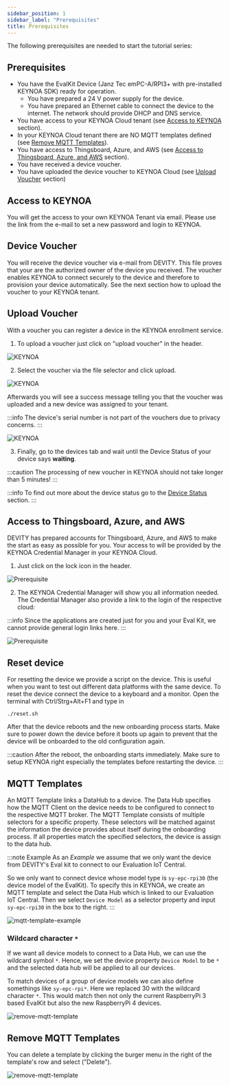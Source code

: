 ```yaml
---
sidebar_position: 1
sidebar_label: "Prerequisites"
title: Prerequisites
---
```

The following prerequisites are needed to start the tutorial series:

## Prerequisites

- You have the EvalKit Device (Janz Tec emPC-A/RPI3+ with pre-installed KEYNOA SDK) ready for operation.
    - You have prepared a 24 V power supply for the device.
    - You have prepared an Ethernet cable to connect the device to the internet. The network should provide DHCP and DNS service.
- You have access to your KEYNOA Cloud tenant (see [Access to KEYNOA](#access-to-keynoa) section).
- In your KEYNOA Cloud tenant there are NO MQTT templates defined (see [Remove MQTT Templates](#remove-mqtt-templates)).
- You have access to Thingsboard, Azure, and AWS (see [Access to Thingsboard, Azure, and AWS](#access-to-thingsboard-azure-and-aws) section).
- You have received a device voucher.
- You have uploaded the device voucher to KEYNOA Cloud (see [Upload Voucher](#upload-voucher) section)

## Access to KEYNOA
You will get the access to your own KEYNOA Tenant via email. Please use the link from the e-mail to set a new password and login to KEYNOA.

## Device Voucher
You will receive the device voucher via e-mail from DEVITY.
This file proves that your are the authorized owner of the device you received.
The voucher enables KEYNOA to connect securely to the device and therefore to provision your device automatically.
See the next section how to upload the voucher to your KEYNOA tenant.

## Upload Voucher
With a voucher you can register a device in the KEYNOA enrollment service.
1. To upload a voucher just click on "upload voucher" in the header.

![KEYNOA](/img/KEYNOA/upload-voucher.png)

2. Select the voucher via the file selector and click upload.

![KEYNOA](/img/KEYNOA/upload-voucher-2.png)

Afterwards you will see a success message telling you that the voucher was uploaded and a new device was assigned to your tenant.

:::info
The device's serial number is not part of the vouchers due to privacy concerns.
:::

![KEYNOA](/img/KEYNOA/upload-voucher-3.png)

3. Finally, go to the devices tab and wait until the Device Status of your device says **waiting**.

:::caution
The processing of new voucher in KEYNOA should not take longer than 5 minutes!
:::

:::info
To find out more about the device status go to the [Device Status](/Miscellaneous/device-status#device-status) section.
:::


## Access to Thingsboard, Azure, and AWS
DEVITY has prepared accounts for Thingsboard, Azure, and AWS to make the start as easy as possible for you. Your access to will be provided by the KEYNOA Credential Manager in your KEYNOA Cloud.
1. Just click on the lock icon in the header. 

![Prerequisite](/img/Prerequisite/Credential-Manager-1.png)

2. The KEYNOA Credential Manager will show you all information needed.
The Credential Manager also provide a link to the login of the respective cloud:

:::info
Since the applications are created just for you and your Eval Kit, we cannot provide general login links here.
:::

![Prerequisite](/img/Prerequisite/Credential-Manager-2.png)

## Reset device

For resetting the device we provide a script on the device. This is useful when you want to test out different data platforms with the same device. To reset the device connect the device to a keyboard and a monitor. Open the terminal with Ctrl/Strg+Alt+F1 and type in 
    
    ./reset.sh

After that the device reboots and the new onboarding process starts.
Make sure to power down the device before it boots up again to prevent that the device will be onboarded to the old configuration again.

:::caution
After the reboot, the onboarding starts immediately.
Make sure to setup KEYNOA right especially the templates before restarting the device.
:::

## MQTT Templates

An MQTT Template links a DataHub to a device.
The Data Hub specifies how the MQTT Client on the device needs to be configured to connect to the respective MQTT broker.
The MQTT Template consists of multiple selectors for a specific property.
These selectors will be matched against the information the device provides about itself during the onboarding process. 
If all properties match the specified selectors, the device is assign to the data hub.

:::note Example
As an *Example* we assume that we only want the device from DEVITY's Eval kit to connect to our Evaluation IoT Central.

So we only want to connect device whose model type is `sy-epc-rpi30` (the device model of the EvalKit).
To specify this in KEYNOA, we create an MQTT template and select the Data Hub which is linked to our Evaluation IoT Central.
Then we select `Device Model` as a selector property and input `sy-epc-rpi30` in the box to the right.
:::

![mqtt-template-example](/img/KEYNOA/mqtt-template-concept.png)

### Wildcard character `*`
If we want all device models to connect to a Data Hub, we can use the wildcard symbol `*`.
Hence, we set the device property `Device Model` to be `*` and the selected data hub will be applied to all our devices.

To match devices of a group of device models we can also define somethings like `sy-epc-rpi*`.
Here we replaced 30 with the wildcard character `*`.
This would match then not only the current RaspberryPi 3 based EvalKit but also the new RaspberryPi 4 devices.

![remove-mqtt-template](/img/KEYNOA/MQTT-template-device-model.png)

## Remove MQTT Templates
You can delete a template by clicking the burger menu in the right of the template's row and select ("Delete").


![remove-mqtt-template](/img/KEYNOA/MQTT-template-delete.png)